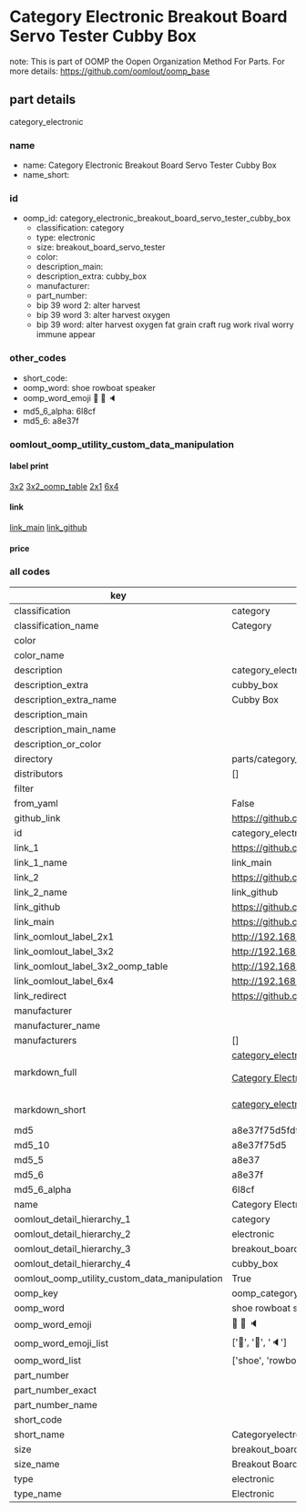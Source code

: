 # Category Electronic Breakout Board Servo Tester Cubby Box  

note: This is part of OOMP the Oopen Organization Method For Parts. For more details: https://github.com/oomlout/oomp_base

##  part details
  



category_electronic



### name
* name: Category Electronic Breakout Board Servo Tester Cubby Box
* name_short: 
### id
* oomp_id: category_electronic_breakout_board_servo_tester_cubby_box
  * classification: category
  * type: electronic
  * size: breakout_board_servo_tester
  * color: 
  * description_main: 
  * description_extra: cubby_box
  * manufacturer: 
  * part_number: 
  * bip 39 word 2: alter harvest
  * bip 39 word 3: alter harvest oxygen
  * bip 39 word: alter harvest oxygen fat grain craft rug work rival worry immune appear

### other_codes
* short_code: 
* oomp_word: shoe rowboat speaker
* oomp_word_emoji :shoe: :rowboat: :speaker:
* md5_6_alpha: 6l8cf
* md5_6: a8e37f






### oomlout_oomp_utility_custom_data_manipulation
#### label print
[3x2](http://192.168.1.245:1112/?label=oomp%206l8cf)
[3x2_oomp_table](http://192.168.1.108:1112/?label=oomp%206l8cf)
[2x1](http://192.168.1.242:1112/?label=oomp%206l8cf)
[6x4](http://192.168.1.55:1112/?label=oomp%206l8cf)    

#### link

[link_main](https://github.com/oomlout/oomlout_oomp_version_1_messy/tree/main/parts/category_electronic_breakout_board_servo_tester_cubby_box) [link_github](https://github.com/oomlout/oomlout_oomp_version_1_messy/tree/main/parts/category_electronic_breakout_board_servo_tester_cubby_box)                             

#### price







### all codes 
| key | value |  
| --- | --- |  
| classification | category |  
| classification_name | Category |  
| color |  |  
| color_name |  |  
| description | category_electronic |  
| description_extra | cubby_box |  
| description_extra_name | Cubby Box |  
| description_main |  |  
| description_main_name |  |  
| description_or_color |   |  
| directory | parts/category_electronic_breakout_board_servo_tester_cubby_box |  
| distributors | [] |  
| filter |  |  
| from_yaml | False |  
| github_link | https://github.com/oomlout/oomlout_oomp_part_src/tree/main/parts/category_electronic_breakout_board_servo_tester_cubby_box |  
| id | category_electronic_breakout_board_servo_tester_cubby_box |  
| link_1 | https://github.com/oomlout/oomlout_oomp_version_1_messy/tree/main/parts/category_electronic_breakout_board_servo_tester_cubby_box |  
| link_1_name | link_main |  
| link_2 | https://github.com/oomlout/oomlout_oomp_version_1_messy/tree/main/parts/category_electronic_breakout_board_servo_tester_cubby_box |  
| link_2_name | link_github |  
| link_github | https://github.com/oomlout/oomlout_oomp_version_1_messy/tree/main/parts/category_electronic_breakout_board_servo_tester_cubby_box |  
| link_main | https://github.com/oomlout/oomlout_oomp_version_1_messy/tree/main/parts/category_electronic_breakout_board_servo_tester_cubby_box |  
| link_oomlout_label_2x1 | http://192.168.1.242:1112/?label=oomp%206l8cf |  
| link_oomlout_label_3x2 | http://192.168.1.245:1112/?label=oomp%206l8cf |  
| link_oomlout_label_3x2_oomp_table | http://192.168.1.108:1112/?label=oomp%206l8cf |  
| link_oomlout_label_6x4 | http://192.168.1.55:1112/?label=oomp%206l8cf |  
| link_redirect | https://github.com/oomlout/oomlout_oomp_version_1_messy/tree/main/parts/category_electronic_breakout_board_servo_tester_cubby_box |  
| manufacturer |  |  
| manufacturer_name |  |  
| manufacturers | [] |  
| markdown_full | [category_electronic_breakout_board_servo_tester_cubby_box](none)<br>[](none)<br>[Category Electronic Breakout Board Servo Tester Cubby Box](none)<br><br> |  
| markdown_short | [category_electronic_breakout_board_servo_tester_cubby_box](none)<br><br> |  
| md5 | a8e37f75d5fd97a0c832c5373c9a583b |  
| md5_10 | a8e37f75d5 |  
| md5_5 | a8e37 |  
| md5_6 | a8e37f |  
| md5_6_alpha | 6l8cf |  
| name | Category Electronic Breakout Board Servo Tester Cubby Box |  
| oomlout_detail_hierarchy_1 | category |  
| oomlout_detail_hierarchy_2 | electronic |  
| oomlout_detail_hierarchy_3 | breakout_board_servo_tester |  
| oomlout_detail_hierarchy_4 | cubby_box |  
| oomlout_oomp_utility_custom_data_manipulation | True |  
| oomp_key | oomp_category_electronic_breakout_board_servo_tester_cubby_box |  
| oomp_word | shoe rowboat speaker |  
| oomp_word_emoji | :shoe: :rowboat: :speaker: |  
| oomp_word_emoji_list | [':shoe:', ':rowboat:', ':speaker:'] |  
| oomp_word_list | ['shoe', 'rowboat', 'speaker'] |  
| part_number |  |  
| part_number_exact |  |  
| part_number_name |  |  
| short_code |  |  
| short_name | Categoryelectronic |  
| size | breakout_board_servo_tester |  
| size_name | Breakout Board Servo Tester |  
| type | electronic |  
| type_name | Electronic |  

